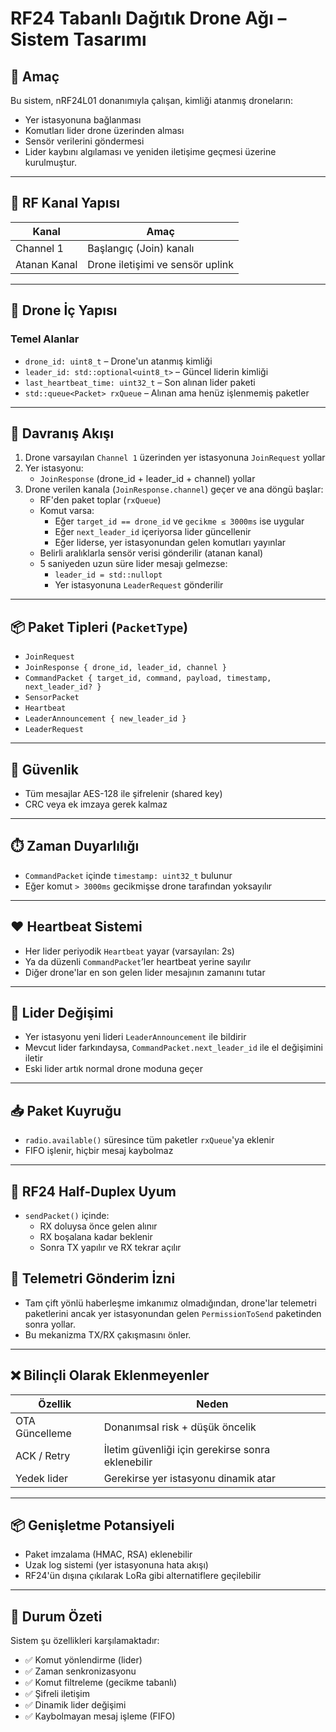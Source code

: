 # RF24 Tabanlı Dağıtık Drone Ağı – Sistem Tasarımı

## 🎯 Amaç

Bu sistem, nRF24L01 donanımıyla çalışan, kimliği atanmış droneların:
- Yer istasyonuna bağlanması
- Komutları lider drone üzerinden alması
- Sensör verilerini göndermesi
- Lider kaybını algılaması ve yeniden iletişime geçmesi
üzerine kurulmuştur.

---

## 📡 RF Kanal Yapısı

| Kanal     | Amaç                                     |
|-----------|------------------------------------------|
| Channel 1 | Başlangıç (Join) kanalı |
| Atanan Kanal | Drone iletişimi ve sensör uplink |

---

## 🧱 Drone İç Yapısı

### Temel Alanlar

- `drone_id: uint8_t` – Drone'un atanmış kimliği
- `leader_id: std::optional<uint8_t>` – Güncel liderin kimliği
- `last_heartbeat_time: uint32_t` – Son alınan lider paketi
- `std::queue<Packet> rxQueue` – Alınan ama henüz işlenmemiş paketler

---

## 🧠 Davranış Akışı

1. Drone varsayılan `Channel 1` üzerinden yer istasyonuna `JoinRequest` yollar
2. Yer istasyonu:
   - `JoinResponse` (drone_id + leader_id + channel) yollar
3. Drone verilen kanala (`JoinResponse.channel`) geçer ve ana döngü başlar:
   - RF'den paket toplar (`rxQueue`)
   - Komut varsa:
     - Eğer `target_id == drone_id` ve `gecikme ≤ 3000ms` ise uygular
     - Eğer `next_leader_id` içeriyorsa lider güncellenir
     - Eğer liderse, yer istasyonundan gelen komutları yayınlar
   - Belirli aralıklarla sensör verisi gönderilir (atanan kanal)
   - 5 saniyeden uzun süre lider mesajı gelmezse:
     - `leader_id = std::nullopt`
     - Yer istasyonuna `LeaderRequest` gönderilir

---

## 📦 Paket Tipleri (`PacketType`)

- `JoinRequest`
- `JoinResponse { drone_id, leader_id, channel }`
- `CommandPacket { target_id, command, payload, timestamp, next_leader_id? }`
- `SensorPacket`
- `Heartbeat`
- `LeaderAnnouncement { new_leader_id }`
- `LeaderRequest`

---

## 🔐 Güvenlik

- Tüm mesajlar AES-128 ile şifrelenir (shared key)
- CRC veya ek imzaya gerek kalmaz

---

## ⏱️ Zaman Duyarlılığı

- `CommandPacket` içinde `timestamp: uint32_t` bulunur
- Eğer komut `> 3000ms` gecikmişse drone tarafından yoksayılır

---

## ❤️ Heartbeat Sistemi

- Her lider periyodik `Heartbeat` yayar (varsayılan: 2s)
- Ya da düzenli `CommandPacket`’ler heartbeat yerine sayılır
- Diğer drone'lar en son gelen lider mesajının zamanını tutar

---

## 🔁 Lider Değişimi

- Yer istasyonu yeni lideri `LeaderAnnouncement` ile bildirir
- Mevcut lider farkındaysa, `CommandPacket.next_leader_id` ile el değişimini iletir
- Eski lider artık normal drone moduna geçer

---

## 📥 Paket Kuyruğu

- `radio.available()` süresince tüm paketler `rxQueue`'ya eklenir
- FIFO işlenir, hiçbir mesaj kaybolmaz

---

## 🛑 RF24 Half-Duplex Uyum

- `sendPacket()` içinde:
  - RX doluysa önce gelen alınır
  - RX boşalana kadar beklenir
  - Sonra TX yapılır ve RX tekrar açılır

## 📨 Telemetri Gönderim İzni

- Tam çift yönlü haberleşme imkanımız olmadığından,
  drone'lar telemetri paketlerini ancak yer istasyonundan
  gelen `PermissionToSend` paketinden sonra yollar.
- Bu mekanizma TX/RX çakışmasını önler.

---

## ❌ Bilinçli Olarak Eklenmeyenler

| Özellik     | Neden                       |
|-------------|-----------------------------|
| OTA Güncelleme | Donanımsal risk + düşük öncelik |
| ACK / Retry | İletim güvenliği için gerekirse sonra eklenebilir |
| Yedek lider | Gerekirse yer istasyonu dinamik atar |

---

## 📦 Genişletme Potansiyeli

- Paket imzalama (HMAC, RSA) eklenebilir
- Uzak log sistemi (yer istasyonuna hata akışı)
- RF24'ün dışına çıkılarak LoRa gibi alternatiflere geçilebilir

---

## 🧭 Durum Özeti

Sistem şu özellikleri karşılamaktadır:

- ✅ Komut yönlendirme (lider)
- ✅ Zaman senkronizasyonu
- ✅ Komut filtreleme (gecikme tabanlı)
- ✅ Şifreli iletişim
- ✅ Dinamik lider değişimi
- ✅ Kaybolmayan mesaj işleme (FIFO)


